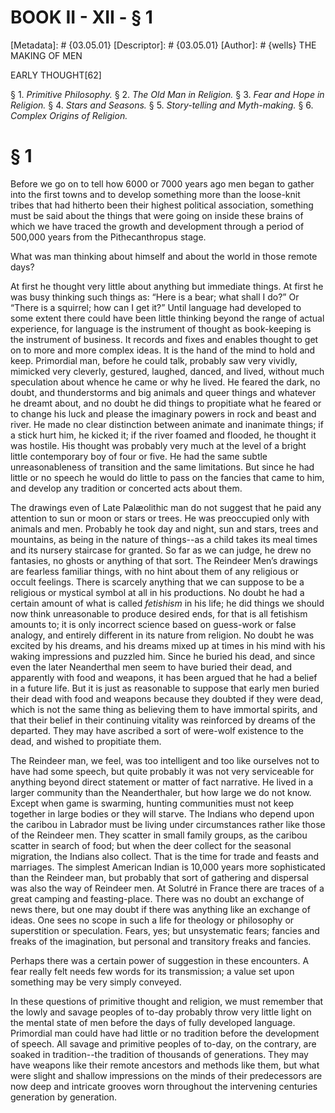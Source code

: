 # BOOK II - XII - § 1
[Metadata]: # {03.05.01}
[Descriptor]: # {03.05.01}
[Author]: # {wells}
THE MAKING OF MEN

EARLY THOUGHT[62]

§ 1. _Primitive Philosophy._ § 2. _The Old Man in Religion._ § 3.
_Fear and Hope in Religion._ § 4. _Stars and Seasons._ § 5.      _Story-telling
and Myth-making._ § 6. _Complex Origins of      Religion._

# § 1
Before we go on to tell how 6000 or 7000 years ago men began to gather into the
first towns and to develop something more than the loose-knit tribes that had
hitherto been their highest political association, something must be said about
the things that were going on inside these brains of which we have traced the
growth and development through a period of 500,000 years from the
Pithecanthropus stage.

What was man thinking about himself and about the world in those remote days?

At first he thought very little about anything but immediate things. At first
he was busy thinking such things as: “Here is a bear; what shall I do?” Or
“There is a squirrel; how can I get it?” Until language had developed to some
extent there could have been little thinking beyond the range of actual
experience, for language is the instrument of thought as book-keeping is the
instrument of business. It records and fixes and enables thought to get on to
more and more complex ideas. It is the hand of the mind to hold and keep.
Primordial man, before he could talk, probably saw very vividly, mimicked very
cleverly, gestured, laughed, danced, and lived, without much speculation about
whence he came or why he lived. He feared the dark, no doubt, and thunderstorms
and big animals and queer things and whatever he dreamt about, and no doubt he
did things to propitiate what he feared or to change his luck and please the
imaginary powers in rock and beast and river. He made no clear distinction
between animate and inanimate things; if a stick hurt him, he kicked it; if the
river foamed and flooded, he thought it was hostile. His thought was probably
very much at the level of a bright little contemporary boy of four or five. He
had the same subtle unreasonableness of transition and the same limitations.
But since he had little or no speech he would do little to pass on the fancies
that came to him, and develop any tradition or concerted acts about them.

The drawings even of Late Palæolithic man do not suggest that he paid any
attention to sun or moon or stars or trees. He was preoccupied only with
animals and men. Probably he took day and night, sun and stars, trees and
mountains, as being in the nature of things--as a child takes its meal times
and its nursery staircase for granted. So far as we can judge, he drew no
fantasies, no ghosts or anything of that sort. The Reindeer Men’s drawings are
fearless familiar things, with no hint about them of any religious or occult
feelings. There is scarcely anything that we can suppose to be a religious or
mystical symbol at all in his productions. No doubt he had a certain amount of
what is called _fetishism_ in his life; he did things we should now think
unreasonable to produce desired ends, for that is all fetishism amounts to; it
is only incorrect science based on guess-work or false analogy, and entirely
different in its nature from religion. No doubt he was excited by his dreams,
and his dreams mixed up at times in his mind with his waking impressions and
puzzled him. Since he buried his dead, and since even the later Neanderthal men
seem to have buried their dead, and apparently with food and weapons, it has
been argued that he had a belief in a future life. But it is just as reasonable
to suppose that early men buried their dead with food and weapons because they
doubted if they were dead, which is not the same thing as believing them to
have immortal spirits, and that their belief in their continuing vitality was
reinforced by dreams of the departed. They may have ascribed a sort of
were-wolf existence to the dead, and wished to propitiate them.

The Reindeer man, we feel, was too intelligent and too like ourselves not to
have had some speech, but quite probably it was not very serviceable for
anything beyond direct statement or matter of fact narrative. He lived in a
larger community than the Neanderthaler, but how large we do not know. Except
when game is swarming, hunting communities must not keep together in large
bodies or they will starve. The Indians who depend upon the caribou in Labrador
must be living under circumstances rather like those of the Reindeer men. They
scatter in small family groups, as the caribou scatter in search of food; but
when the deer collect for the seasonal migration, the Indians also collect.
That is the time for trade and feasts and marriages. The simplest American
Indian is 10,000 years more sophisticated than the Reindeer man, but probably
that sort of gathering and dispersal was also the way of Reindeer men. At
Solutré in France there are traces of a great camping and feasting-place. There
was no doubt an exchange of news there, but one may doubt if there was anything
like an exchange of ideas. One sees no scope in such a life for theology or
philosophy or superstition or speculation. Fears, yes; but unsystematic fears;
fancies and freaks of the imagination, but personal and transitory freaks and
fancies.

Perhaps there was a certain power of suggestion in these encounters. A fear
really felt needs few words for its transmission; a value set upon something
may be very simply conveyed.

In these questions of primitive thought and religion, we must remember that the
lowly and savage peoples of to-day probably throw very little light on the
mental state of men before the days of fully developed language. Primordial man
could have had little or no tradition before the development of speech. All
savage and primitive peoples of to-day, on the contrary, are soaked in
tradition--the tradition of thousands of generations. They may have weapons
like their remote ancestors and methods like them, but what were slight and
shallow impressions on the minds of their predecessors are now deep and
intricate grooves worn throughout the intervening centuries generation by
generation.

